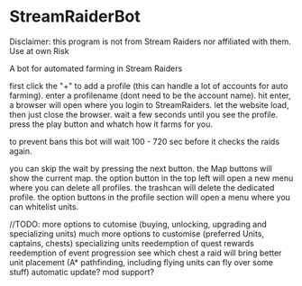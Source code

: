 # StreamRaiderBot

Disclaimer: this program is not from Stream Raiders nor affiliated with them. Use at own Risk

A bot for automated farming in Stream Raiders

first click the "+" to add a profile (this can handle a lot of accounts for auto farming).
enter a profilename (dont need to be the account name).
hit enter, a browser will open where you login to StreamRaiders.
let the website load, then just close the browser.
wait a few seconds until you see the profile.
press the play button and whatch how it farms for you.

to prevent bans this bot will wait 100 - 720 sec before it checks the raids again.

you can skip the wait by pressing the next button.
the Map buttons will show the current map.
the option button in the top left will open a new menu where you can delete all profiles.
the trashcan will delete the dedicated profile.
the option buttons in the profile section will open a menu where you can whitelist units.


//TODO:
more options to cutomise (buying, unlocking, upgrading and specializing units)
much more options to customise (preferred Units, captains, chests)
specializing units
reedemption of quest rewards
reedemption of event progression
see which chest a raid will bring
better unit placement (A* pathfinding, including flying units can fly over some stuff)
automatic update?
mod support?
